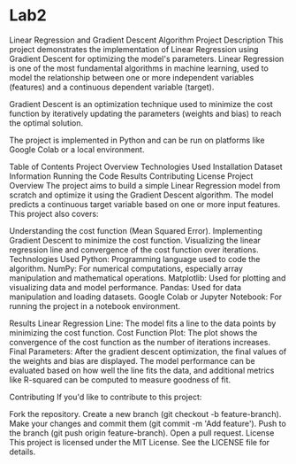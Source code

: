 # Lab2
Linear Regression and Gradient Descent Algorithm Project
Description
This project demonstrates the implementation of Linear Regression using Gradient Descent for optimizing the model's parameters. Linear Regression is one of the most fundamental algorithms in machine learning, used to model the relationship between one or more independent variables (features) and a continuous dependent variable (target).

Gradient Descent is an optimization technique used to minimize the cost function by iteratively updating the parameters (weights and bias) to reach the optimal solution.

The project is implemented in Python and can be run on platforms like Google Colab or a local environment.

Table of Contents
Project Overview
Technologies Used
Installation
Dataset Information
Running the Code
Results
Contributing
License
Project Overview
The project aims to build a simple Linear Regression model from scratch and optimize it using the Gradient Descent algorithm. The model predicts a continuous target variable based on one or more input features. This project also covers:

Understanding the cost function (Mean Squared Error).
Implementing Gradient Descent to minimize the cost function.
Visualizing the linear regression line and convergence of the cost function over iterations.
Technologies Used
Python: Programming language used to code the algorithm.
NumPy: For numerical computations, especially array manipulation and mathematical operations.
Matplotlib: Used for plotting and visualizing data and model performance.
Pandas: Used for data manipulation and loading datasets.
Google Colab or Jupyter Notebook: For running the project in a notebook environment.

Results
Linear Regression Line: The model fits a line to the data points by minimizing the cost function.
Cost Function Plot: The plot shows the convergence of the cost function as the number of iterations increases.
Final Parameters: After the gradient descent optimization, the final values of the weights and bias are displayed.
The model performance can be evaluated based on how well the line fits the data, and additional metrics like R-squared can be computed to measure goodness of fit.

Contributing
If you'd like to contribute to this project:

Fork the repository.
Create a new branch (git checkout -b feature-branch).
Make your changes and commit them (git commit -m 'Add feature').
Push to the branch (git push origin feature-branch).
Open a pull request.
License
This project is licensed under the MIT License. See the LICENSE file for details.

